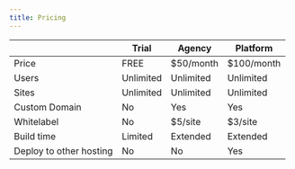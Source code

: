 ```yaml
---
title: Pricing
---
```


|                         | Trial     | Agency    | Platform   |
|-------------------------|-----------|-----------|------------|
| Price                   | FREE      | $50/month | $100/month |
| Users                   | Unlimited | Unlimited | Unlimited  |
| Sites                   | Unlimited | Unlimited | Unlimited  |
| Custom Domain           | No        | Yes       | Yes        |
| Whitelabel              | No        | $5/site   | $3/site    |
| Build time              | Limited   | Extended  | Extended   |
| Deploy to other hosting | No        | No        | Yes        |
